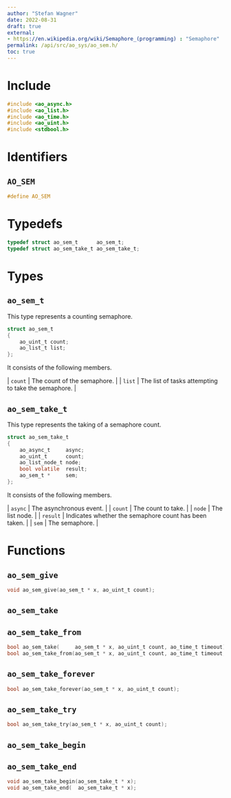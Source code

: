 ```yaml
---
author: "Stefan Wagner"
date: 2022-08-31
draft: true
external:
- https://en.wikipedia.org/wiki/Semaphore_(programming) : "Semaphore"
permalink: /api/src/ao_sys/ao_sem.h/
toc: true
---
```


# Include

```c
#include <ao_async.h>
#include <ao_list.h>
#include <ao_time.h>
#include <ao_uint.h>
#include <stdbool.h>
```

# Identifiers

## `AO_SEM`

```c
#define AO_SEM
```

# Typedefs

```c
typedef struct ao_sem_t      ao_sem_t;
typedef struct ao_sem_take_t ao_sem_take_t;
```

# Types

## `ao_sem_t`

This type represents a counting semaphore.

```c
struct ao_sem_t
{
    ao_uint_t count;
    ao_list_t list;
};
```

It consists of the following members.

| `count` | The count of the semaphore. |
| `list` | The list of tasks attempting to take the semaphore. |

## `ao_sem_take_t`

This type represents the taking of a semaphore count.

```c
struct ao_sem_take_t
{
    ao_async_t     async;
    ao_uint_t      count;
    ao_list_node_t node;
    bool volatile  result;
    ao_sem_t *     sem;
};
```

It consists of the following members.

| `async` | The asynchronous event. |
| `count` | The count to take. |
| `node` | The list node. |
| `result` | Indicates whether the semaphore count has been taken. |
| `sem` | The semaphore. |

# Functions

## `ao_sem_give`

```c
void ao_sem_give(ao_sem_t * x, ao_uint_t count);
```

## `ao_sem_take`
## `ao_sem_take_from`

```c
bool ao_sem_take(     ao_sem_t * x, ao_uint_t count, ao_time_t timeout);
bool ao_sem_take_from(ao_sem_t * x, ao_uint_t count, ao_time_t timeout, ao_time_t beginning);
```

## `ao_sem_take_forever`

```c
bool ao_sem_take_forever(ao_sem_t * x, ao_uint_t count);
```

## `ao_sem_take_try`

```c
bool ao_sem_take_try(ao_sem_t * x, ao_uint_t count);
```

## `ao_sem_take_begin`
## `ao_sem_take_end`

```c
void ao_sem_take_begin(ao_sem_take_t * x);
void ao_sem_take_end(  ao_sem_take_t * x);
```
